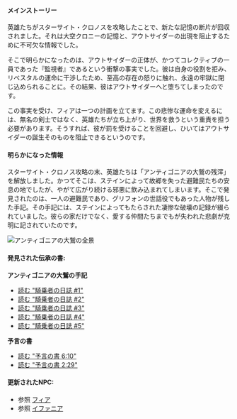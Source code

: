 <!-- title: 伝承の要約 -->
<!-- status: なし -->

#### メインストーリー

英雄たちがスターサイト・クロノスを攻略したことで、新たな記憶の断片が回収されました。それは大空クロニーの記憶と、アウトサイダーの出現を阻止するために不可欠な情報でした。

そこで明らかになったのは、アウトサイダーの正体が、かつてコレクティブの一員であった『監視者』であるという衝撃の事実でした。彼は自身の役割を拒み、リベスタルの運命に干渉したため、至高の存在の怒りに触れ、永遠の牢獄に閉じ込められることに。その結果、彼はアウトサイダーへと堕ちてしまったのです。

この事実を受け、フィアは一つの計画を立てます。この悲惨な運命を変えるには、無名の剣士ではなく、英雄たちが立ち上がり、世界を救うという重責を担う必要があります。そうすれば、彼が罰を受けることを回避し、ひいてはアウトサイダーの誕生そのものを阻止できるというのです。

#### 明らかになった情報

スターサイト・クロノス攻略の末、英雄たちは「アンティゴニアの大鷲の残滓」を解放しました。かつてそこは、ステインによって故郷を失った避難民たちの安息の地でしたが、やがて広がり続ける邪悪に飲み込まれてしまいます。そこで発見されたのは、一人の避難民であり、グリフォンの世話役でもあった人物が残した手記。その手記には、ステインによってもたらされた凄惨な破壊の記録が綴られていました。彼らの家だけでなく、愛する仲間たちまでもが失われた悲劇が克明に記されていたのです。

![アンティゴニアの大鷲の全景](/images-opt/lore-antigonian-aerie-opt.webp)

#### 発見された伝承の書:

**アンティゴニアの大鷲の手記**

- [読む "騎乗者の日誌 #1"](#text:riders-journal-1)
- [読む "騎乗者の日誌 #2"](#text:riders-journal-2)
- [読む "騎乗者の日誌 #3"](#text:riders-journal-3)
- [読む "騎乗者の日誌 #4"](#text:riders-journal-4)
- [読む "騎乗者の日誌 #5"](#text:riders-journal-5)

**予言の書**

- [読む "予言の書 6:10"](#text:book-of-prophecies-6-10)
- [読む "予言の書 2:29"](#text:book-of-prophecies-2-29)

#### 更新されたNPC:

- 参照 [フィア](#node:fia)
- 参照 [イファニア](#node:iphania)